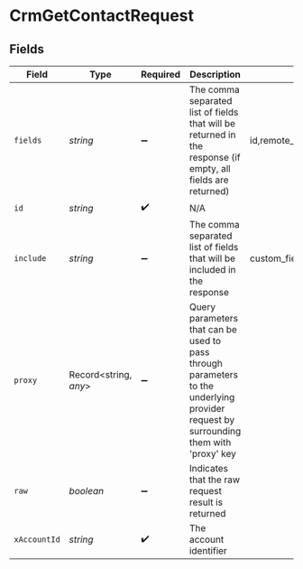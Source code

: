 # CrmGetContactRequest


## Fields

| Field                                                                                                                                                           | Type                                                                                                                                                            | Required                                                                                                                                                        | Description                                                                                                                                                     | Example                                                                                                                                                         |
| --------------------------------------------------------------------------------------------------------------------------------------------------------------- | --------------------------------------------------------------------------------------------------------------------------------------------------------------- | --------------------------------------------------------------------------------------------------------------------------------------------------------------- | --------------------------------------------------------------------------------------------------------------------------------------------------------------- | --------------------------------------------------------------------------------------------------------------------------------------------------------------- |
| `fields`                                                                                                                                                        | *string*                                                                                                                                                        | :heavy_minus_sign:                                                                                                                                              | The comma separated list of fields that will be returned in the response (if empty, all fields are returned)                                                    | id,remote_id,first_name,last_name,company_name,emails,phone_numbers,deal_ids,remote_deal_ids,account_ids,remote_account_ids,custom_fields,created_at,updated_at |
| `id`                                                                                                                                                            | *string*                                                                                                                                                        | :heavy_check_mark:                                                                                                                                              | N/A                                                                                                                                                             |                                                                                                                                                                 |
| `include`                                                                                                                                                       | *string*                                                                                                                                                        | :heavy_minus_sign:                                                                                                                                              | The comma separated list of fields that will be included in the response                                                                                        | custom_fields                                                                                                                                                   |
| `proxy`                                                                                                                                                         | Record<string, *any*>                                                                                                                                           | :heavy_minus_sign:                                                                                                                                              | Query parameters that can be used to pass through parameters to the underlying provider request by surrounding them with 'proxy' key                            |                                                                                                                                                                 |
| `raw`                                                                                                                                                           | *boolean*                                                                                                                                                       | :heavy_minus_sign:                                                                                                                                              | Indicates that the raw request result is returned                                                                                                               |                                                                                                                                                                 |
| `xAccountId`                                                                                                                                                    | *string*                                                                                                                                                        | :heavy_check_mark:                                                                                                                                              | The account identifier                                                                                                                                          |                                                                                                                                                                 |